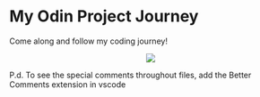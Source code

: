 # My Odin Project Journey
Come along and follow my coding journey!
<p align="center">
    <img src="https://media.giphy.com/media/bAQH7WXKqtIBrPs7sR/giphy.gif">
</p>
P.d. To see the special comments throughout files, add the Better Comments extension in vscode